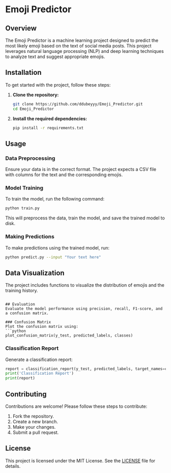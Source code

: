# Emoji Predictor

## Overview
The Emoji Predictor is a machine learning project designed to predict the most likely emoji based on the text of social media posts. This project leverages natural language processing (NLP) and deep learning techniques to analyze text and suggest appropriate emojis.

## Installation
To get started with the project, follow these steps:

1. **Clone the repository:**
    ```sh
    git clone https://github.com/ddubeyyy/Emoji_Predictor.git
    cd Emoji_Predictor
    ```

2. **Install the required dependencies:**
    ```sh
    pip install -r requirements.txt
    ```

## Usage
### Data Preprocessing
Ensure your data is in the correct format. The project expects a CSV file with columns for the text and the corresponding emojis.

### Model Training
To train the model, run the following command:
```sh
python train.py
```
This will preprocess the data, train the model, and save the trained model to disk.

### Making Predictions
To make predictions using the trained model, run:
```sh
python predict.py --input "Your text here"
```

## Data Visualization
The project includes functions to visualize the distribution of emojis and the training history.
```

## Evaluation
Evaluate the model performance using precision, recall, F1-score, and a confusion matrix.

### Confusion Matrix
Plot the confusion matrix using:
```python
plot_confusion_matrix(y_test, predicted_labels, classes)
```

### Classification Report
Generate a classification report:
```python
report = classification_report(y_test, predicted_labels, target_names=classes)
print('Classification Report')
print(report)
```

## Contributing
Contributions are welcome! Please follow these steps to contribute:

1. Fork the repository.
2. Create a new branch.
3. Make your changes.
4. Submit a pull request.

## License
This project is licensed under the MIT License. See the [LICENSE](LICENSE) file for details.


